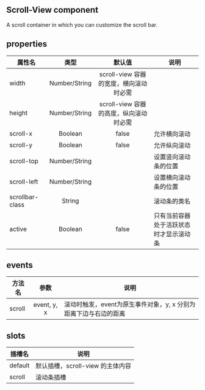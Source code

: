 ## Scroll-View component
A scroll container in which you can customize the scroll bar.

## properties
| 属性名 | 类型 | 默认值 | 说明 |
| --- | :---: | :---: | --- |
| width | Number/String | scroll-view 容器的宽度，横向滚动时必需 |
| height | Number/String | scroll-view 容器的高度，纵向滚动时必需 |
| scroll-x | Boolean | false | 允许横向滚动 |
| scroll-y | Boolean | false | 允许纵向滚动 |
| scroll-top | Number/String |  | 设置竖向滚动条的位置 |
| scroll-left | Number/String |  | 设置横向滚动条的位置 |
| scrollbar-class | String |  | 滚动条的类名 |
| active | Boolean | false | 只有当前容器处于活跃状态时才显示滚动条 |


## events
| 方法名 | 参数 | 说明 |
| --- | :---: | --- |
| scroll |event, y, x| 滚动时触发，event为原生事件对象，y, x 分别为距离下边与右边的距离 |


## slots
| 插槽名 | 说明 |
| --- | --- |
| default | 默认插槽，scroll-view 的主体内容 |
| scroll | 滚动条插槽 |


